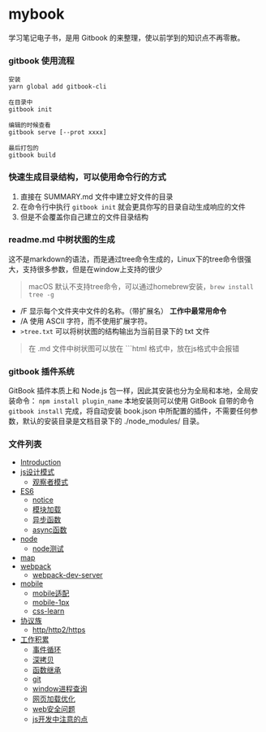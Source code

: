 # mybook
学习笔记电子书，是用 Gitbook 的来整理，使以前学到的知识点不再零散。

### gitbook 使用流程
```shell
安装  
yarn global add gitbook-cli

在目录中
gitbook init

编辑的时候查看 
gitbook serve [--prot xxxx]

最后打包的
gitbook build
```

### 快速生成目录结构，可以使用命令行的方式
1. 直接在 SUMMARY.md 文件中建立好文件的目录
2. 在命令行中执行 `gitbook init` 就会更具你写的目录自动生成响应的文件
3. 但是不会覆盖你自己建立的文件目录结构


### readme.md 中树状图的生成
这不是markdown的语法，而是通过tree命令生成的，Linux下的tree命令很强大，支持很多参数，但是在window上支持的很少
> macOS 默认不支持tree命令，可以通过homebrew安装，`brew install tree -g`

- /F 显示每个文件夹中文件的名称。（带扩展名） **工作中最常用命令**
- /A 使用 ASCII 字符，而不使用扩展字符。
- `>tree.txt` 可以将树状图的结构输出为当前目录下的 txt 文件

> 在 .md 文件中树状图可以放在 ```html 格式中，放在js格式中会报错


### gitbook 插件系统
GitBook 插件本质上和 Node.js 包一样，因此其安装也分为全局和本地，全局安装命令： `npm install plugin_name` 本地安装则可以使用 GitBook 自带的命令 `gitbook install` 完成，将自动安装 book.json 中所配置的插件，不需要任何参数，默认的安装目录是文档目录下的 ./node_modules/ 目录。

### 文件列表
* [Introduction](README.md)
* [js设计模式](designmode/README.md)
    * [观察者模式](designmode/观察者模式.md)
* [ES6](es6/README.md)
    * [notice](es6/notice.md)
    * [模块加载](es6/moduleupload.md)
    * [异步函数](es6/asynchronous.md)
    * [async函数](es6/async.md)
* [node](node/README.md)
    * [node测试](node/test.md)
* [map](map/README.md)
* [webpack](webpack/README.md)
    * [webpack-dev-server](webpack/dev.server.md)
* [mobile](mobile/README.md)
    * [mobile适配](mobile/mobileAdaptive.md)
    * [mobile-1px](mobile/mobile1px.md)
    * [css-learn](mobile/csslearn.md)
* [协议族](networkingstack/README.md)
    * [http/http2/https](networkingstack/http-networking.md)
* [工作积累](work_accumulation/README.md)
    * [事件循环](work_accumulation/eventloop.md)
    * [深拷贝](work_accumulation/deepclone.md)
    * [函数继承](work_accumulation/inherit.md)
    * [git](work_accumulation/git学习资料.md)
    * [window进程查询](work_accumulation/windowport.md)
    * [网页加载优化](work_accumulation/加载优化.md)
    * [web安全问题](work_accumulation/safely.md)
    * [js开发中注意的点](work_accumulation/limelight.md)